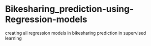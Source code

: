 # Bikesharing_prediction-using-Regression-models
creating all regression models in bikesharing prediction in supervised learning
